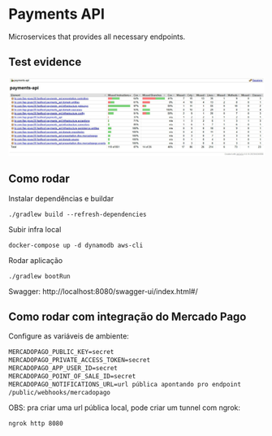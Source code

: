 # Payments API

Microservices that provides all necessary endpoints.


## Test evidence

<img src="/tests.jpg">


## Como rodar

Instalar dependências e buildar
```
./gradlew build --refresh-dependencies
```

Subir infra local
```
docker-compose up -d dynamodb aws-cli
```

Rodar aplicação
```
./gradlew bootRun
```

Swagger: http://localhost:8080/swagger-ui/index.html#/


## Como rodar com integração do Mercado Pago

Configure as variáveis de ambiente:
```
MERCADOPAGO_PUBLIC_KEY=secret
MERCADOPAGO_PRIVATE_ACCESS_TOKEN=secret
MERCADOPAGO_APP_USER_ID=secret
MERCADOPAGO_POINT_OF_SALE_ID=secret
MERCADOPAGO_NOTIFICATIONS_URL=url pública apontando pro endpoint /public/webhooks/mercadopago
```

OBS: pra criar uma url pública local, pode criar um tunnel com ngrok:
```
ngrok http 8080
```